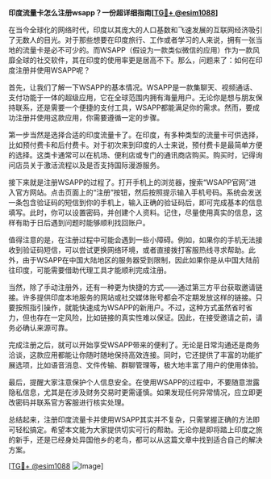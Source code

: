 **印度流量卡怎么注册wsapp？一份超详细指南[[TG💪+ @esim1088](https://t.me/s/esim1088)]**

在当今全球化的网络时代，印度以其庞大的人口基数和飞速发展的互联网经济吸引了无数人的目光。对于那些想要在印度旅行、工作或者学习的人来说，拥有一张当地的流量卡是必不可少的。而WSAPP（假设为一款类似微信的应用）作为一款风靡全球的社交软件，其在印度的使用率更是居高不下。那么，问题来了：如何在印度注册并使用WSAPP呢？

首先，让我们了解一下WSAPP的基本情况。WSAPP是一款集聊天、视频通话、支付功能于一体的超级应用，它在全球范围内拥有海量用户。无论你是想与朋友保持联系，还是需要一个便捷的支付工具，WSAPP都能满足你的需求。然而，要成功注册并使用这款应用，你需要遵循一定的步骤。

第一步当然是选择合适的印度流量卡了。在印度，有多种类型的流量卡可供选择，比如预付费卡和后付费卡。对于初次来到印度的人士来说，预付费卡是最简单方便的选择。这类卡通常可以在机场、便利店或专门的通讯商店购买。购买时，记得询问店员关于激活流程以及是否支持国际漫游服务。

接下来就是注册WSAPP的过程了。打开手机上的浏览器，搜索“WSAPP官网”进入官方网站。点击页面上的“注册”按钮，然后按照提示输入手机号码。系统会发送一条包含验证码的短信到你的手机上，输入正确的验证码后，即可完成基本的信息填写。此时，你可以设置密码，并创建个人资料。记住，尽量使用真实的信息，这样有助于日后遇到问题时能够顺利找回账户。

值得注意的是，在注册过程中可能会遇到一些小障碍。例如，如果你的手机无法接收到验证码短信，可以尝试更换网络环境，或者直接拨打客服热线寻求帮助。此外，由于WSAPP在中国大陆地区的服务器受到限制，因此如果你是从中国大陆前往印度，可能需要借助代理工具才能顺利完成注册。

当然，除了手动注册外，还有一种更为快捷的方式——通过第三方平台获取邀请链接。许多提供印度本地服务的网站或社交媒体账号都会不定期发放这样的链接。只要按照指引操作，就能快速成为WSAPP的新用户。不过，这种方式虽然省时省力，但也存在一定风险，比如链接的真实性难以保证。因此，在接受邀请之前，请务必确认来源可靠。

完成注册之后，就可以开始享受WSAPP带来的便利了。无论是日常沟通还是商务洽谈，这款应用都能让你随时随地保持高效连接。同时，它还提供了丰富的功能扩展选项，比如语音消息、文件传输、群聊管理等，极大地丰富了用户的使用体验。

最后，提醒大家注意保护个人信息安全。在使用WSAPP的过程中，不要随意泄露隐私信息，尤其是在涉及财务交易时更需谨慎。如果发现任何异常情况，应立即更改密码并联系官方客服进行核实处理。

总结起来，注册印度流量卡并使用WSAPP其实并不复杂，只需掌握正确的方法即可轻松搞定。希望本文能为大家提供切实可行的帮助。无论你是即将踏上印度之旅的新手，还是已经身处异国他乡的老鸟，都可以从这篇文章中找到适合自己的解决方案。

[[TG💪+ @esim1088](https://t.me/s/esim1088) ![Image](https://i.postimg.cc/4NQfJmqS/Snipaste-2025-05-13-00-14-12.png)]